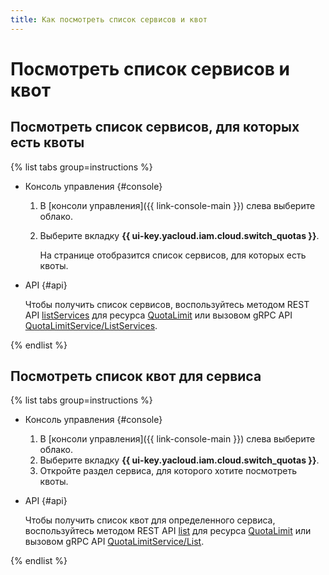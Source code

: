 ```yaml
---
title: Как посмотреть список сервисов и квот
---
```


# Посмотреть список сервисов и квот

## Посмотреть список сервисов, для которых есть квоты

{% list tabs group=instructions %}

- Консоль управления {#console}

  1. В [консоли управления]({{ link-console-main }}) слева выберите облако.
  1. Выберите вкладку **{{ ui-key.yacloud.iam.cloud.switch_quotas }}**.
     
     На странице отобразится список сервисов, для которых есть квоты.


- API {#api}

  Чтобы получить список сервисов, воспользуйтесь методом REST API [listServices](../api-ref/QuotaLimit/listServices.md) для ресурса [QuotaLimit](../api-ref/QuotaLimit/) или вызовом gRPC API [QuotaLimitService/ListServices](../api-ref/grpc/QuotaLimit/listServices.md).

{% endlist %}

## Посмотреть список квот для сервиса

{% list tabs group=instructions %}

- Консоль управления {#console}

  1. В [консоли управления]({{ link-console-main }}) слева выберите облако.
  1. Выберите вкладку **{{ ui-key.yacloud.iam.cloud.switch_quotas }}**.
  1. Откройте раздел сервиса, для которого хотите посмотреть квоты.


- API {#api}

  Чтобы получить список квот для определенного сервиса, воспользуйтесь методом REST API [list](../api-ref/QuotaLimit/list.md) для ресурса [QuotaLimit](../api-ref/QuotaLimit/) или вызовом gRPC API [QuotaLimitService/List](../api-ref/grpc/QuotaLimit/list.md).

{% endlist %}